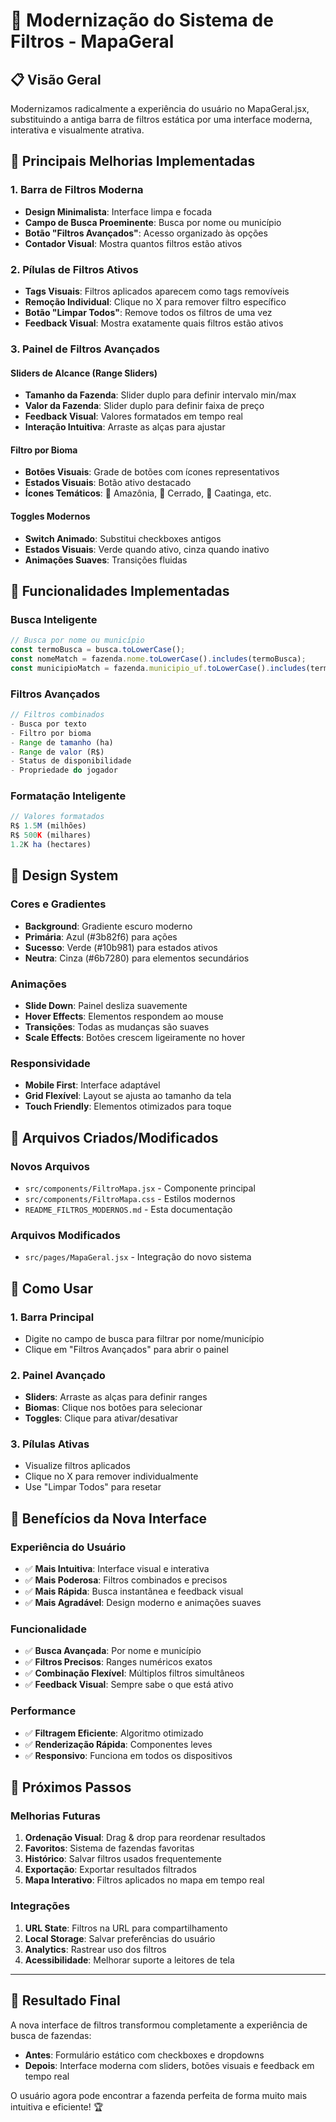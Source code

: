 # 🎨 Modernização do Sistema de Filtros - MapaGeral

## 📋 Visão Geral

Modernizamos radicalmente a experiência do usuário no MapaGeral.jsx, substituindo a antiga barra de filtros estática por uma interface moderna, interativa e visualmente atrativa.

## 🚀 Principais Melhorias Implementadas

### 1. **Barra de Filtros Moderna**
- **Design Minimalista**: Interface limpa e focada
- **Campo de Busca Proeminente**: Busca por nome ou município
- **Botão "Filtros Avançados"**: Acesso organizado às opções
- **Contador Visual**: Mostra quantos filtros estão ativos

### 2. **Pílulas de Filtros Ativos**
- **Tags Visuais**: Filtros aplicados aparecem como tags removíveis
- **Remoção Individual**: Clique no X para remover filtro específico
- **Botão "Limpar Todos"**: Remove todos os filtros de uma vez
- **Feedback Visual**: Mostra exatamente quais filtros estão ativos

### 3. **Painel de Filtros Avançados**

#### **Sliders de Alcance (Range Sliders)**
- **Tamanho da Fazenda**: Slider duplo para definir intervalo min/max
- **Valor da Fazenda**: Slider duplo para definir faixa de preço
- **Feedback Visual**: Valores formatados em tempo real
- **Interação Intuitiva**: Arraste as alças para ajustar

#### **Filtro por Bioma**
- **Botões Visuais**: Grade de botões com ícones representativos
- **Estados Visuais**: Botão ativo destacado
- **Ícones Temáticos**: 🌳 Amazônia, 🌾 Cerrado, 🌵 Caatinga, etc.

#### **Toggles Modernos**
- **Switch Animado**: Substitui checkboxes antigos
- **Estados Visuais**: Verde quando ativo, cinza quando inativo
- **Animações Suaves**: Transições fluidas

## 🎯 Funcionalidades Implementadas

### **Busca Inteligente**
```javascript
// Busca por nome ou município
const termoBusca = busca.toLowerCase();
const nomeMatch = fazenda.nome.toLowerCase().includes(termoBusca);
const municipioMatch = fazenda.municipio_uf.toLowerCase().includes(termoBusca);
```

### **Filtros Avançados**
```javascript
// Filtros combinados
- Busca por texto
- Filtro por bioma
- Range de tamanho (ha)
- Range de valor (R$)
- Status de disponibilidade
- Propriedade do jogador
```

### **Formatação Inteligente**
```javascript
// Valores formatados
R$ 1.5M (milhões)
R$ 500K (milhares)
1.2K ha (hectares)
```

## 🎨 Design System

### **Cores e Gradientes**
- **Background**: Gradiente escuro moderno
- **Primária**: Azul (#3b82f6) para ações
- **Sucesso**: Verde (#10b981) para estados ativos
- **Neutra**: Cinza (#6b7280) para elementos secundários

### **Animações**
- **Slide Down**: Painel desliza suavemente
- **Hover Effects**: Elementos respondem ao mouse
- **Transições**: Todas as mudanças são suaves
- **Scale Effects**: Botões crescem ligeiramente no hover

### **Responsividade**
- **Mobile First**: Interface adaptável
- **Grid Flexível**: Layout se ajusta ao tamanho da tela
- **Touch Friendly**: Elementos otimizados para toque

## 📁 Arquivos Criados/Modificados

### **Novos Arquivos**
- `src/components/FiltroMapa.jsx` - Componente principal
- `src/components/FiltroMapa.css` - Estilos modernos
- `README_FILTROS_MODERNOS.md` - Esta documentação

### **Arquivos Modificados**
- `src/pages/MapaGeral.jsx` - Integração do novo sistema

## 🔧 Como Usar

### **1. Barra Principal**
- Digite no campo de busca para filtrar por nome/município
- Clique em "Filtros Avançados" para abrir o painel

### **2. Painel Avançado**
- **Sliders**: Arraste as alças para definir ranges
- **Biomas**: Clique nos botões para selecionar
- **Toggles**: Clique para ativar/desativar

### **3. Pílulas Ativas**
- Visualize filtros aplicados
- Clique no X para remover individualmente
- Use "Limpar Todos" para resetar

## 🎯 Benefícios da Nova Interface

### **Experiência do Usuário**
- ✅ **Mais Intuitiva**: Interface visual e interativa
- ✅ **Mais Poderosa**: Filtros combinados e precisos
- ✅ **Mais Rápida**: Busca instantânea e feedback visual
- ✅ **Mais Agradável**: Design moderno e animações suaves

### **Funcionalidade**
- ✅ **Busca Avançada**: Por nome e município
- ✅ **Filtros Precisos**: Ranges numéricos exatos
- ✅ **Combinação Flexível**: Múltiplos filtros simultâneos
- ✅ **Feedback Visual**: Sempre sabe o que está ativo

### **Performance**
- ✅ **Filtragem Eficiente**: Algoritmo otimizado
- ✅ **Renderização Rápida**: Componentes leves
- ✅ **Responsivo**: Funciona em todos os dispositivos

## 🚀 Próximos Passos

### **Melhorias Futuras**
1. **Ordenação Visual**: Drag & drop para reordenar resultados
2. **Favoritos**: Sistema de fazendas favoritas
3. **Histórico**: Salvar filtros usados frequentemente
4. **Exportação**: Exportar resultados filtrados
5. **Mapa Interativo**: Filtros aplicados no mapa em tempo real

### **Integrações**
1. **URL State**: Filtros na URL para compartilhamento
2. **Local Storage**: Salvar preferências do usuário
3. **Analytics**: Rastrear uso dos filtros
4. **Acessibilidade**: Melhorar suporte a leitores de tela

---

## 🎉 Resultado Final

A nova interface de filtros transformou completamente a experiência de busca de fazendas:

- **Antes**: Formulário estático com checkboxes e dropdowns
- **Depois**: Interface moderna com sliders, botões visuais e feedback em tempo real

O usuário agora pode encontrar a fazenda perfeita de forma muito mais intuitiva e eficiente! 🏆 